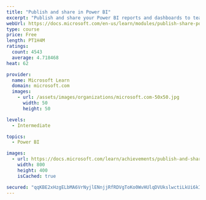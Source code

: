 ```yaml
---
title: "Publish and share in Power BI"
excerpt: "Publish and share your Power BI reports and dashboards to teammates in your organization or to everyone on the web."
webUrl: https://docs.microsoft.com/en-us/learn/modules/publish-share-power-bi/
type: course
price: Free
length: PT1H4M
ratings:
  count: 4543
  average: 4.718468
heat: 62

provider:
  name: Microsoft Learn
  domain: microsoft.com
  images:
    - url: /assets/images/organizations/microsoft.com-50x50.jpg
      width: 50
      height: 50

levels:
  - Intermediate

topics:
  - Power BI

images:
  - url: https://docs.microsoft.com/learn/achievements/publish-and-share-with-power-bi-desktop-social.png
    width: 800
    height: 400
    isCached: true

secured: "qqKBE2xHzgELbMA6VrNyjlENnjjRfRDVgToKo0WvHUlqDVUkslwctiLkUi6kIHzugCnKcm44SRQNZ4U4ABVnznWA9F+RNNln3GcT9TV+AnJpRgNPu/0TXnlLEpax7RXuG/OvyvXlwSdcA4prKOtkzLfqFHrRY4UlH4xgW+t+RfsBSy8PS1ov78etD2vBOkMXlEBTJPrzPhaLnvbpUTjkLbcnyp0FupNIku2hxhKlqIJWMqncwrhw3NWtZOxcmeIrgRJq3kuwaHMZUZIN0b2TNZTHWSjdlDvuFpsifLMHCVpi7Uk2XxnvhD0MTD24vqxjgn9omus+2czxqGtpY2/FAVCMBqAGbD9IvHnhi+vVOS1RMI8E0CMXjEVq7ENuneKKncuonoQjfbMh9BBwA4NYLYISEi+ohgUx7VvbZFOS4wo=;vFwCUshzkWMA2Aqi9NkD+A=="
---
```


